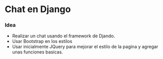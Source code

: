 Chat en Django
======================

### Idea
- Realizar un chat usando el framework de Djando.
- Usar Bootstrap en los estilos
- Usar inicialmente JQuery para mejorar el estilo de la pagina y agregar unas funciones basicas.
